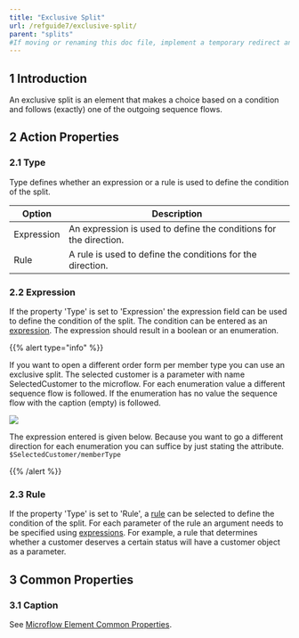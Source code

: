 ```yaml
---
title: "Exclusive Split"
url: /refguide7/exclusive-split/
parent: "splits"
#If moving or renaming this doc file, implement a temporary redirect and let the respective team know they should update the URL in the product. See Mapping to Products for more details.
---
```


## 1 Introduction

An exclusive split is an element that makes a choice based on a condition and follows (exactly) one of the outgoing sequence flows.

## 2 Action Properties

### 2.1 Type

Type defines whether an expression or a rule is used to define the condition of the split.

| Option | Description |
| --- | --- |
| Expression | An expression is used to define the conditions for the direction. |
| Rule | A rule is used to define the conditions for the direction. |

### 2.2 Expression

If the property 'Type' is set to 'Expression' the expression field can be used to define the condition of the split. The condition can be entered as an [expression](/refguide/expressions/). The expression should result in a boolean or an enumeration.

{{% alert type="info" %}}

If you want to open a different order form per member type you can use an exclusive split. The selected customer is a parameter with name SelectedCustomer to the microflow. For each enumeration value a different sequence flow is followed. If the enumeration has no value the sequence flow with the caption (empty) is followed.

![](/attachments/refguide7/desktop-modeler/application-logic/common-elements/splits/exclusive-split/918050.png)

The expression entered is given below. Because you want to go a different direction for each enumeration you can suffice by just stating the attribute.
`$SelectedCustomer/memberType`

{{% /alert %}}

### 2.3 Rule

If the property 'Type' is set to 'Rule', a [rule](/refguide/rules/) can be selected to define the condition of the split. For each parameter of the rule an argument needs to be specified using [expressions](/refguide/expressions/). For example, a rule that determines whether a customer deserves a certain status will have a customer object as a parameter.

## 3 Common Properties

### 3.1 Caption

See [Microflow Element Common Properties](/refguide/microflow-element-common-properties/).
